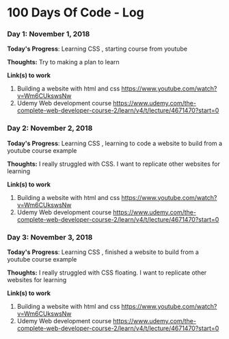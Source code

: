 # 100 Days Of Code - Log

### Day 1: November 1, 2018 

**Today's Progress**: Learning CSS , starting course from youtube

**Thoughts:** Try to making a plan to learn

**Link(s) to work**
1. Building a website with html and css https://www.youtube.com/watch?v=Wm6CUkswsNw
2. Udemy Web development course https://www.udemy.com/the-complete-web-developer-course-2/learn/v4/t/lecture/4671470?start=0

### Day 2: November 2, 2018 

**Today's Progress**: Learning CSS , learning to code a website to build from a youtube course example

**Thoughts:** I really struggled with CSS. I want to replicate other websites for learning

**Link(s) to work**
1. Building a website with html and css https://www.youtube.com/watch?v=Wm6CUkswsNw
2. Udemy Web development course https://www.udemy.com/the-complete-web-developer-course-2/learn/v4/t/lecture/4671470?start=0

### Day 3: November 3, 2018 

**Today's Progress**: Learning CSS , finished a website to build from a youtube course example

**Thoughts:** I really struggled with CSS floating. I want to replicate other websites for learning

**Link(s) to work**
1. Building a website with html and css https://www.youtube.com/watch?v=Wm6CUkswsNw
2. Udemy Web development course https://www.udemy.com/the-complete-web-developer-course-2/learn/v4/t/lecture/4671470?start=0
